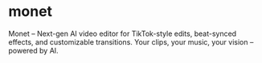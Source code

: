 # monet
Monet – Next-gen AI video editor for TikTok-style edits, beat-synced effects, and customizable transitions. Your clips, your music, your vision – powered by AI.
